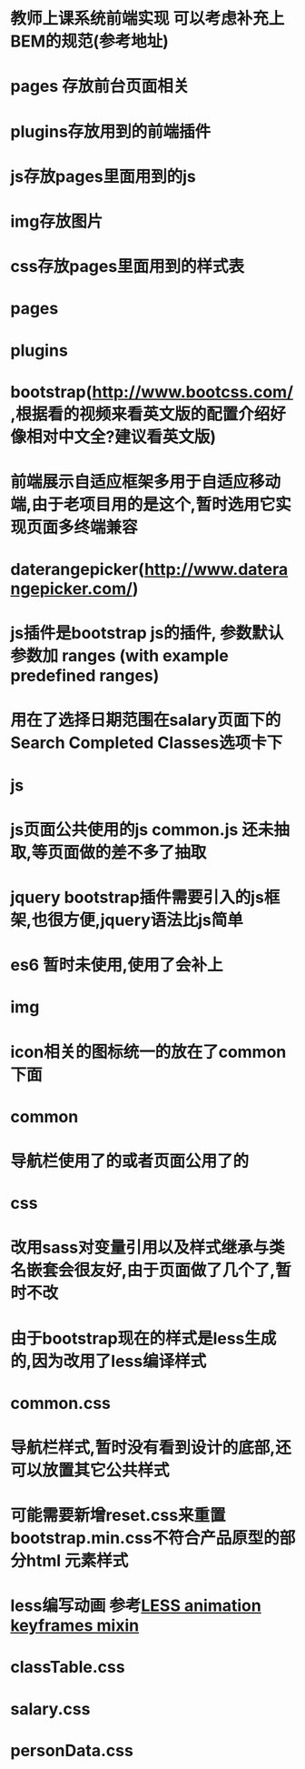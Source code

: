 # 教师上课系统前端实现 可以考虑补充上BEM的规范(参考地址[](http://bem.info/))
# pages 存放前台页面相关
# plugins存放用到的前端插件
# js存放pages里面用到的js
# img存放图片
# css存放pages里面用到的样式表

# pages
# 

# plugins
# bootstrap(http://www.bootcss.com/ ,根据看的视频来看英文版的配置介绍好像相对中文全?建议看英文版)
# 前端展示自适应框架多用于自适应移动端,由于老项目用的是这个,暂时选用它实现页面多终端兼容
# daterangepicker(http://www.daterangepicker.com/) 
# js插件是bootstrap js的插件, 参数默认参数加 ranges (with example predefined ranges)
# 用在了选择日期范围在salary页面下的Search Completed Classes选项卡下

# js
# js页面公共使用的js common.js 还未抽取,等页面做的差不多了抽取
# jquery bootstrap插件需要引入的js框架,也很方便,jquery语法比js简单
# es6 暂时未使用,使用了会补上

# img
# icon相关的图标统一的放在了common下面
# common
# 导航栏使用了的或者页面公用了的

# css
# 改用sass对变量引用以及样式继承与类名嵌套会很友好,由于页面做了几个了,暂时不改
# 由于bootstrap现在的样式是less生成的,因为改用了less编译样式
# common.css
# 导航栏样式,暂时没有看到设计的底部,还可以放置其它公共样式
# 可能需要新增reset.css来重置bootstrap.min.css不符合产品原型的部分html 元素样式
# less编写动画  参考[LESS animation keyframes mixin](https://codepen.io/zvuc/pen/xvoys/)
# classTable.css
# salary.css
# personData.css
# 